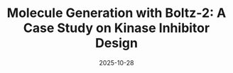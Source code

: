 ---
title: 'Molecule Generation with Boltz-2: A Case Study on Kinase Inhibitor Design'
authors:
- Tatsuya Yoshizawa
- Tomohiro Sato
- Masateru Ohta
- Teruki Honma
- Kei Terayama
date: '2025-10-28'
publishDate:
# publication_types:
# - paper-conference
# publication: 'Molecule Generation with Boltz-2: A Case Study on Kinase Inhibitor Design. CBI学会2025年大会 2025/10/28'
publication: 'CBI学会2025年大会 2025/10/28'
links:
- name: Best Poster Award受賞
  url: https://cbi-society.org/taikai/taikai25/document/award_poster_best_like.pdf
---
